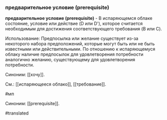 ### предварительное условие (prerequisite)

**предварительное условие (prerequisite)** - В испаряющемся облаке состояние, условие или действие (D или D\'), которое считается необходимым для достижения соответствующего требования (B или C).

Использование: Предпосылка или желание существует из-за некоторого набора предположений, которые могут быть или не быть известными или действительными. По отношению к испаряющемуся облаку наличие предпосылок для удовлетворения потребности аналогично желанию, существующему для удовлетворения потребности.

Синоним: [[хочу]].

См.: [[испаряющееся облако]], [[требование]].

#мп

Синоним: [[prerequisite]].

#translated
